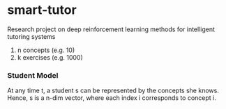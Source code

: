 # smart-tutor
Research project on deep reinforcement learning methods for intelligent tutoring systems

1. n concepts (e.g. 10)
2. k exercises (e.g. 1000)


### Student Model
At any time t, a student s can be represented by the concepts she knows.
Hence, s is a n-dim vector, where each index i corresponds to concept i.




